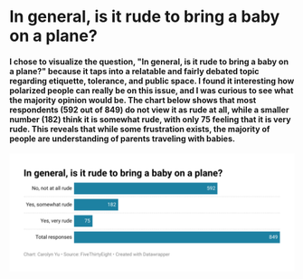 # In general, is it rude to bring a baby on a plane?

#### I chose to visualize the question, "In general, is it rude to bring a baby on a plane?" because it taps into a relatable and fairly debated topic regarding etiquette, tolerance, and public space. I found it interesting how polarized people can really be on this issue, and I was curious to see what the majority opinion would be. The chart below shows that most respondents (592 out of 849) do not view it as rude at all, while a smaller number (182) think it is somewhat rude, with only 75 feeling that it is very rude. This reveals that while some frustration exists, the majority of people are understanding of parents traveling with babies.

![This is a data wrapper chart](CYu_W4Q5_Quiz.png)

